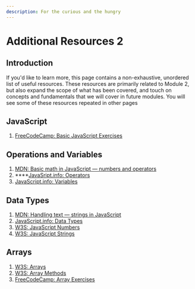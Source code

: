 ```yaml
---
description: For the curious and the hungry
---
```


# Additional Resources 2

## Introduction <a href="#introduction" id="introduction"></a>

If you'd like to learn more, this page contains a non-exhaustive, unordered list of useful resources. These resources are primarily related to Module 2, but also expand the scope of what has been covered, and touch on concepts and fundamentals that we will cover in future modules. You will see some of these resources repeated in other pages

## JavaScript

1. [FreeCodeCamp: Basic JavaScript Exercises](https://www.freecodecamp.org/learn/javascript-algorithms-and-data-structures/#basic-javascript)

## Operations and Variables

1. [MDN: Basic math in JavaScript — numbers and operators](https://developer.mozilla.org/en-US/docs/Learn/JavaScript/First\_steps/Math)
2. ****[JavaSript.info: Operators](https://javascript.info/operators)
3. [JavaScript.info: Variables](https://javascript.info/variables)

## Data Types

1. [MDN: Handling text — strings in JavaScript](https://developer.mozilla.org/en-US/docs/Learn/JavaScript/First\_steps/Strings)
2. [JavaScript.info: Data Types](https://javascript.info/types)
3. [W3S: JavaScript Numbers](https://www.w3schools.com/js/js\_numbers.asp)
4. [W3S: JavaScript Strings](https://www.w3schools.com/js/js\_strings.asp)

## Arrays

1. [W3S: Arrays](https://www.w3schools.com/js/js\_arrays.asp)
2. [W3S: Array Methods](https://www.w3schools.com/js/js\_array\_methods.asp)
3. [FreeCodeCamp: Array Exercises](https://www.freecodecamp.org/learn/javascript-algorithms-and-data-structures/basic-javascript/store-multiple-values-in-one-variable-using-javascript-arrays)



